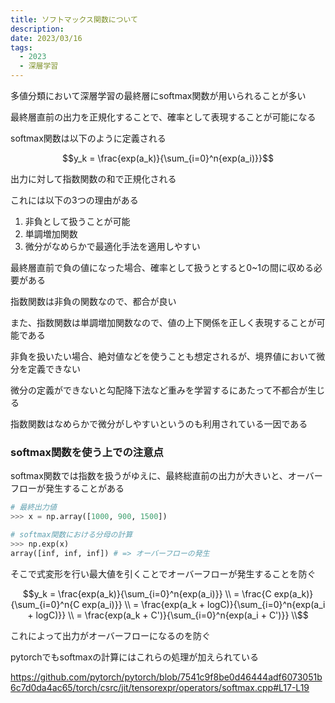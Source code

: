 ```yaml
---
title: ソフトマックス関数について
description:
date: 2023/03/16
tags:
  - 2023
  - 深層学習
---
```


多値分類において深層学習の最終層にsoftmax関数が用いられることが多い

最終層直前の出力を正規化することで、確率として表現することが可能になる

softmax関数は以下のように定義される

```math
y_k = \frac{exp(a_k)}{\sum_{i=0}^n{exp(a_i)}}
```

出力に対して指数関数の和で正規化される

これには以下の3つの理由がある

1. 非負として扱うことが可能
2. 単調増加関数
3. 微分がなめらかで最適化手法を適用しやすい

最終層直前で負の値になった場合、確率として扱うとすると0~1の間に収める必要がある

指数関数は非負の関数なので、都合が良い

また、指数関数は単調増加関数なので、値の上下関係を正しく表現することが可能である

非負を扱いたい場合、絶対値などを使うことも想定されるが、境界値において微分を定義できない

微分の定義ができないと勾配降下法など重みを学習するにあたって不都合が生じる

指数関数はなめらかで微分がしやすいというのも利用されている一因である

### softmax関数を使う上での注意点

softmax関数では指数を扱うがゆえに、最終総直前の出力が大きいと、オーバーフローが発生することがある

```python
# 最終出力値
>>> x = np.array([1000, 900, 1500])

# softmax関数における分母の計算
>>> np.exp(x)
array([inf, inf, inf]) # => オーバーフローの発生
```

そこで式変形を行い最大値を引くことでオーバーフローが発生することを防ぐ

```math
y_k = \frac{exp(a_k)}{\sum_{i=0}^n{exp(a_i)}} \\
    = \frac{C exp(a_k)}{\sum_{i=0}^n{C exp(a_i)}} \\
    = \frac{exp(a_k + logC)}{\sum_{i=0}^n{exp(a_i + logC)}} \\
    = \frac{exp(a_k + C')}{\sum_{i=0}^n{exp(a_i + C')}} \\
```

これによって出力がオーバーフローになるのを防ぐ

pytorchでもsoftmaxの計算にはこれらの処理が加えられている

https://github.com/pytorch/pytorch/blob/7541c9f8be0d46444adf6073051b6c7d0da4ac65/torch/csrc/jit/tensorexpr/operators/softmax.cpp#L17-L19
